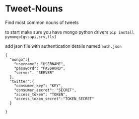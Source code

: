 # Tweet-Nouns
Find most common nouns of tweets

to start make sure you have mongo python drivers
`pip install pymongo[gssapi,srv,tls]`


add json file with authentication details named `auth.json`
```
{
  "mongo":{
    "username": "USERNAME",
    "password": "PASSWORD",
    "server": "SERVER"
  },
  "twitter":{
    "consumer_key": "KEY",
    "consumer_secret": "SECRET",
    "access_token": "TOKEN",
    "access_token_secret":"TOKEN_SECRET"
  }

}
```
